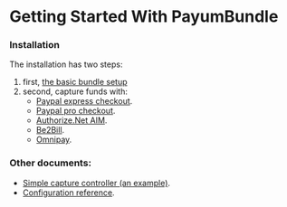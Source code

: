 Getting Started With PayumBundle
================================

### Installation

The installation has two steps:

1. first, [the basic bundle setup](basic_setup.md)
2. second, capture funds with: 
    * [Paypal express checkout](capture_funds_with_paypal_express_checkout.md).
    * [Paypal pro checkout](capture_funds_with_paypal_pro_checkout.md).
    * [Authorize.Net AIM](capture_funds_with_authorize_net_aim.md).
    * [Be2Bill](capture_funds_with_be2bill.md).
    * [Omnipay](capture_funds_with_ominpay.md).

### Other documents:

* [Simple capture controller (an example)](capture_simple_controller.md).
* [Configuration reference](configuration_reference.md).